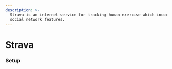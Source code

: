 ```yaml
---
description: >-
  Strava is an internet service for tracking human exercise which incorporates
  social network features.
---
```


# Strava

### **Setup**


